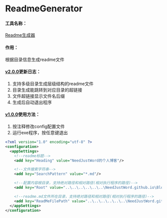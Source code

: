 # ReadmeGenerator

#### 工具名称：

[Readme生成器](https://github.com/NeedJustWord/ReadmeGenerator)



#### 作用：

根据目录信息生成readme文件



#### [v2.0.0](https://github.com/NeedJustWord/ReadmeGenerator/blob/master/Exes/ReadmeGenerator%20v2.0.0.rar)更新日志：

1. 支持多级目录生成层级结构的readme文件
2. 目录生成能跳转到对应目录的超链接
3. 文件超链接显示文件名后缀
4. 生成后自动退出程序



#### [v1.0.0](https://github.com/NeedJustWord/ReadmeGenerator/blob/master/Exes/ReadmeGenerator%20v1.0.0.rar)使用方法：

1. 按注释修改config配置文件
2. 运行exe程序，按任意键退出

```xml
<?xml version="1.0" encoding="utf-8" ?>
<configuration>
  <appSettings>
    <!--readme标题-->
    <add key="Heading" value="NeedJustWord的个人博客"/>

    <!--文件搜索字符串-->
    <add key="SearchPattern" value="*.md"/>

    <!--配置内容根目录，支持绝对路径和相对路径(相对执行程序的路径)-->
    <add key="Root" value="..\..\..\..\..\..\NeedJustWord.github.io\Blog"/>

    <!--readme.md文件所在目录，支持绝对路径和相对路径(相对执行程序的路径)-->
    <add key="ReadMeFilePath" value="..\..\..\..\..\..\NeedJustWord.github.io"/>
  </appSettings>
</configuration>
```

